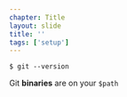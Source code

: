 ```yaml
---
chapter: Title
layout: slide
title: ''
tags: ['setup']
---
```


	$ git --version

Git __binaries__ are on your `$path`